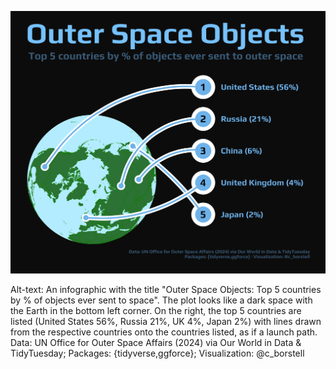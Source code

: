 ![](outer_space.jpg)

Alt-text: An infographic with the title "Outer Space Objects: Top 5 countries by % of objects ever sent to space". The plot looks like a dark space with the Earth in the bottom left corner. On the right, the top 5 countries are listed (United States 56%, Russia 21%, UK 4%, Japan 2%) with lines drawn from the respective countries onto the countries listed, as if a launch path. Data: UN Office for Outer Space Affairs (2024) via Our World in Data & TidyTuesday; Packages: {tidyverse,ggforce}; Visualization: @c_borstell
